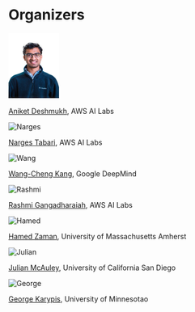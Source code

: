 # Organizers


<img src="images/aniket.jpg" alt="aniket" width="100"/>  

[Aniket Deshmukh](https://aniketde.github.io), AWS AI Labs


<img src="images/Narges.png" alt="Narges" width="100"/>  

[Narges Tabari](), AWS AI Labs


<img src="images/Wang.jpg" alt="Wang" width="100"/>  

[Wang-Cheng Kang](), Google DeepMind

<img src="images/Rashmi.png" alt="Rashmi" width="100"/>  

[Rashmi Gangadharaiah](), AWS AI Labs


<img src="images/Hamed.jpeg" alt="Hamed" width="100"/>  

[Hamed Zaman](), University of Massachusetts Amherst


<img src="images/Julian.png" alt="Julian" width="100"/>  

[Julian McAuley](), University of California San Diego

<img src="images/George.png" alt="George" width="100"/>  

[George Karypis](), University of Minnesotao
